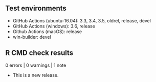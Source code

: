 ## Test environments

* GitHub Actions (ubuntu-16.04): 3.3, 3.4, 3.5, oldrel, release, devel
* GitHub Actions (windows): 3.6, release
* Github Actions (macOS): release
* win-builder: devel

## R CMD check results

0 errors | 0 warnings | 1 note

* This is a new release.
